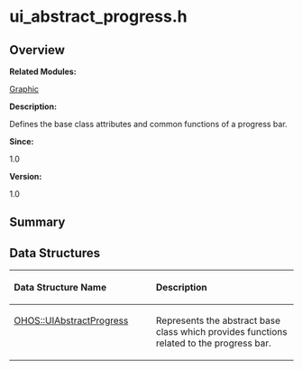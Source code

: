 # ui\_abstract\_progress.h<a name="EN-US_TOPIC_0000001055198112"></a>

## **Overview**<a name="section1541423939093528"></a>

**Related Modules:**

[Graphic](graphic.md)

**Description:**

Defines the base class attributes and common functions of a progress bar. 

**Since:**

1.0

**Version:**

1.0

## **Summary**<a name="section1265054780093528"></a>

## Data Structures<a name="nested-classes"></a>

<a name="table287633919093528"></a>
<table><thead align="left"><tr id="row78375506093528"><th class="cellrowborder" valign="top" width="50%" id="mcps1.1.3.1.1"><p id="p1033762958093528"><a name="p1033762958093528"></a><a name="p1033762958093528"></a>Data Structure Name</p>
</th>
<th class="cellrowborder" valign="top" width="50%" id="mcps1.1.3.1.2"><p id="p2112435918093528"><a name="p2112435918093528"></a><a name="p2112435918093528"></a>Description</p>
</th>
</tr>
</thead>
<tbody><tr id="row1622520835093528"><td class="cellrowborder" valign="top" width="50%" headers="mcps1.1.3.1.1 "><p id="p1816644147093528"><a name="p1816644147093528"></a><a name="p1816644147093528"></a><a href="ohos-uiabstractprogress.md">OHOS::UIAbstractProgress</a></p>
</td>
<td class="cellrowborder" valign="top" width="50%" headers="mcps1.1.3.1.2 "><p id="p1018146144093528"><a name="p1018146144093528"></a><a name="p1018146144093528"></a>Represents the abstract base class which provides functions related to the progress bar. </p>
</td>
</tr>
</tbody>
</table>

